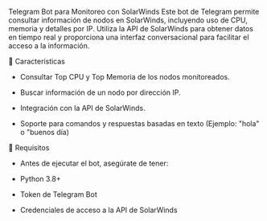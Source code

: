 Telegram Bot para Monitoreo con SolarWinds
Este bot de Telegram permite consultar información de nodos en SolarWinds, incluyendo uso de CPU, memoria y detalles por IP. Utiliza la API de SolarWinds para obtener datos en tiempo real y proporciona una interfaz conversacional para facilitar el acceso a la información.

🚀 Características

* Consultar Top CPU y Top Memoria de los nodos monitoreados.

* Buscar información de un nodo por dirección IP.

* Integración con la API de SolarWinds.

* Soporte para comandos y respuestas basadas en texto (Ejemplo: "hola" o "buenos día)

📌 Requisitos

* Antes de ejecutar el bot, asegúrate de tener:

* Python 3.8+

* Token de Telegram Bot

* Credenciales de acceso a la API de SolarWinds
